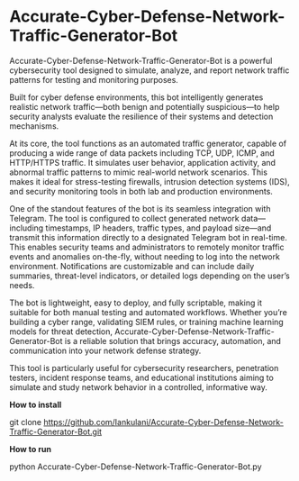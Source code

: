# Accurate-Cyber-Defense-Network-Traffic-Generator-Bot
Accurate-Cyber-Defense-Network-Traffic-Generator-Bot is a powerful cybersecurity tool designed to simulate, analyze, and report network traffic patterns for testing and monitoring purposes. 


Built for cyber defense environments, this bot intelligently generates realistic network traffic—both benign and potentially suspicious—to help security analysts evaluate the resilience of their systems and detection mechanisms.

At its core, the tool functions as an automated traffic generator, capable of producing a wide range of data packets including TCP, UDP, ICMP, and HTTP/HTTPS traffic. 
It simulates user behavior, application activity, and abnormal traffic patterns to mimic real-world network scenarios. 
This makes it ideal for stress-testing firewalls, intrusion detection systems (IDS), and security monitoring tools in both lab and production environments.

One of the standout features of the bot is its seamless integration with Telegram. The tool is configured to collect generated network data—including timestamps, 
IP headers, traffic types, and payload size—and transmit this information directly to a designated Telegram bot in real-time. 
This enables security teams and administrators to remotely monitor traffic events and anomalies on-the-fly, without needing to log into the network environment. 
Notifications are customizable and can include daily summaries, threat-level indicators, or detailed logs depending on the user’s needs.

The bot is lightweight, easy to deploy, and fully scriptable, making it suitable for both manual testing and automated workflows. 
Whether you’re building a cyber range, validating SIEM rules, or training machine learning models for threat detection, 
Accurate-Cyber-Defense-Network-Traffic-Generator-Bot is a reliable solution that brings accuracy, automation, and communication into your network defense strategy.

This tool is particularly useful for cybersecurity researchers, penetration testers, incident response teams, and educational institutions aiming to simulate and study network behavior in a controlled, informative way.

**How to install**

git clone https://github.com/Iankulani/Accurate-Cyber-Defense-Network-Traffic-Generator-Bot.git

**How to run**

python Accurate-Cyber-Defense-Network-Traffic-Generator-Bot.py


